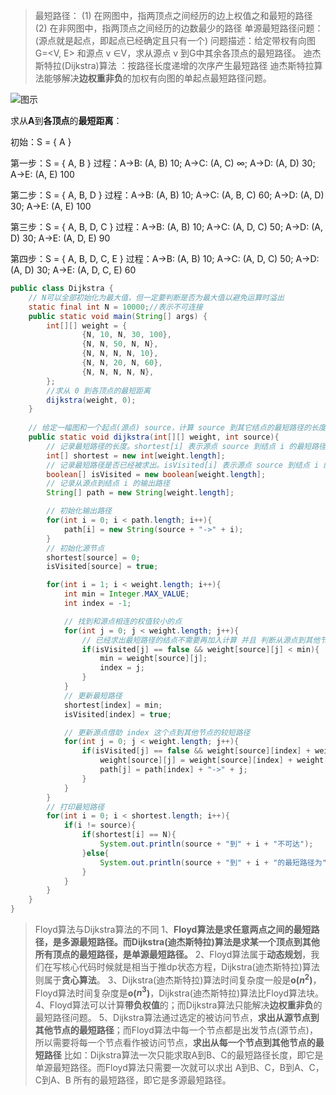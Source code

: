 

>最短路径：
>(1) 在网图中，指两顶点之间经历的边上权值之和最短的路径
>(2) 在非网图中，指两顶点之间经历的边数最少的路径
>单源最短路径问题：(源点就是起点，即起点已经确定且只有一个)
>问题描述：给定带权有向图 G=<V, E> 和源点 v ∈V，求从源点 v 到G中其余各顶点的最短路径。
>迪杰斯特拉(Dijkstra)算法 ：按路径长度递增的次序产生最短路径
>迪杰斯特拉算法能够解决**边权重非负**的加权有向图的单起点最短路径问题。

![图示](https://img-blog.csdnimg.cn/20201203151612805.png?x-oss-process=image/watermark,type_ZmFuZ3poZW5naGVpdGk,shadow_10,text_aHR0cHM6Ly9ibG9nLmNzZG4ubmV0L3dlaXhpbl80NjQ5NzUwMw==,size_16,color_FFFFFF,t_70)

求从**A**到**各顶点**的**最短距离**：

初始：S = { A }

第一步：S = { A, B }
过程：A->B: (A, B) 10;     A->C: (A, C) ∞;    A->D: (A, D) 30;    A->E: (A, E) 100

第二步：S = { A, B, D }
过程：A->B: (A, B) 10;    A->C: (A, B, C) 60;    A->D: (A, D) 30;    A->E: (A, E) 100

第三步：S = { A, B, D, C }
过程：A->B: (A, B) 10;    A->C: (A, D, C) 50;    A->D: (A, D) 30;    A->E: (A, D, E) 90

第四步：S = { A, B, D, C, E }
过程：A->B: (A, B) 10;    A->C: (A, D, C) 50;    A->D: (A, D) 30;    A->E: (A, D, C, E) 60

```java
public class Dijkstra {
    // N可以全部初始化为最大值，但一定要判断是否为最大值以避免运算时溢出
    static final int N = 10000;//表示不可连接
    public static void main(String[] args) {
        int[][] weight = {
                {N, 10, N, 30, 100},
                {N, N, 50, N, N},
                {N, N, N, N, 10},
                {N, N, 20, N, 60},
                {N, N, N, N, N},
        };
        //求从 0 到各顶点的最短距离
        dijkstra(weight, 0);
    }
    
    // 给定一幅图和一个起点(源点) source，计算 source 到其它结点的最短路径的长度 
    public static void dijkstra(int[][] weight, int source){
        // 记录最短路径的长度。shortest[i] 表示源点 source 到结点 i 的最短路径的长度
        int[] shortest = new int[weight.length];
        // 记录最短路径是否已经被求出。isVisited[i] 表示源点 source 到结点 i 的最短路径的长度是否已经被求出
        boolean[] isVisited = new boolean[weight.length];
        // 记录从源点到结点 i 的输出路径
        String[] path = new String[weight.length];

        // 初始化输出路径
        for(int i = 0; i < path.length; i++){
            path[i] = new String(source + "->" + i);
        }
        // 初始化源节点
        shortest[source] = 0;
        isVisited[source] = true;

        for(int i = 1; i < weight.length; i++){
            int min = Integer.MAX_VALUE;
            int index = -1;

            // 找到和源点相连的权值较小的点
            for(int j = 0; j < weight.length; j++){
                // 已经求出最短路径的结点不需要再加入计算 并且 判断从源点到其他节点是否存在更短路径(j一直在变化，就是在遍历其他节点)
                if(isVisited[j] == false && weight[source][j] < min){
                    min = weight[source][j];
                    index = j;
                }
            }
            // 更新最短路径
            shortest[index] = min;
            isVisited[index] = true;

            // 更新源点借助 index 这个点到其他节点的较短路径
            for(int j = 0; j < weight.length; j++){
                if(isVisited[j] == false && weight[source][index] + weight[index][j] < weight[source][j]){
                    weight[source][j] = weight[source][index] + weight[index][j];
                    path[j] = path[index] + "->" + j;
                }
            }
        }
        // 打印最短路径
        for(int i = 0; i < shortest.length; i++){
            if(i != source){
                if(shortest[i] == N){
                    System.out.println(source + "到" + i + "不可达");
                }else{
                    System.out.println(source + "到" + i + "的最短路径为" + path[i] + ", 最短距离是" + shortest[i]);
                }
            }
        }
    }
}
```
>Floyd算法与Dijkstra算法的不同
>1、**Floyd算法是求任意两点之间的最短路径，是多源最短路径。而Dijkstra(迪杰斯特拉)算法是求某一个顶点到其他所有顶点的最短路径，是单源最短路径。**
>2、Floyd算法属于**动态规划**，我们在写核心代码时候就是相当于推dp状态方程，Dijkstra(迪杰斯特拉)算法则属于**贪心算法**。
>3、Dijkstra(迪杰斯特拉)算法时间复杂度一般是**o($n^2$)**，Floyd算法时间复杂度是**o($n^3$)**，Dijkstra(迪杰斯特拉)算法比Floyd算法块。
>4、Floyd算法可以计算**带负权值**的；而Dijkstra算法只能解决**边权重非负**的最短路径问题。
>5、Dijkstra算法通过选定的被访问节点，**求出从源节点到其他节点的最短路径**；而Floyd算法中每一个节点都是出发节点(源节点)，所以需要将每一个节点看作被访问节点，**求出从每一个节点到其他节点的最短路径**
>比如：Dijkstra算法一次只能求取A到B、C的最短路径长度，即它是单源最短路径。而Floyd算法只需要一次就可以求出 A到B、C，B到A、C，C到A、B 所有的最短路径，即它是多源最短路径。
